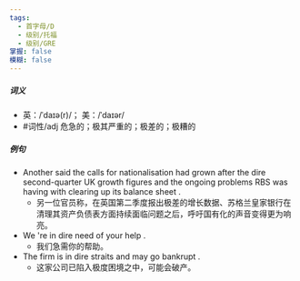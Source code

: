 ```yaml
---
tags:
  - 首字母/D
  - 级别/托福
  - 级别/GRE
掌握: false
模糊: false
---
```

##### 词义
- 英：/ˈdaɪə(r)/； 美：/ˈdaɪər/
- #词性/adj  危急的；极其严重的；极差的；极糟的
##### 例句
- Another said the calls for nationalisation had grown after the dire second-quarter UK growth figures and the ongoing problems RBS was having with clearing up its balance sheet .
	- 另一位官员称，在英国第二季度报出极差的增长数据、苏格兰皇家银行在清理其资产负债表方面持续面临问题之后，呼吁国有化的声音变得更为响亮。
- We 're in dire need of your help .
	- 我们急需你的帮助。
- The firm is in dire straits and may go bankrupt .
	- 这家公司已陷入极度困境之中，可能会破产。
